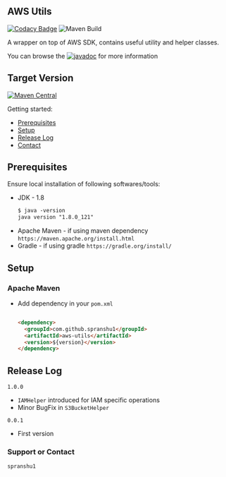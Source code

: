 ## AWS Utils
[![Codacy Badge](https://app.codacy.com/project/badge/Grade/4762c5e21ef54031ad97e8cc6deeec3f)](https://www.codacy.com/manual/pranshushrivastava20/aws-utils?utm_source=github.com&amp;utm_medium=referral&amp;utm_content=spranshu1/aws-utils&amp;utm_campaign=Badge_Grade) ![Maven Build](https://github.com/spranshu1/aws-utils/workflows/Maven%20Build/badge.svg?branch=master)

 A wrapper on top of AWS SDK, contains useful utility and helper classes. 
 
 You can browse the [![javadoc](https://javadoc.io/badge2/com.github.spranshu1/aws-utils/javadoc.svg)](https://javadoc.io/doc/com.github.spranshu1/aws-utils) for more information

## Target Version

[![Maven Central](https://img.shields.io/maven-central/v/com.github.spranshu1/aws-utils.svg?label=Maven%20Central)](https://search.maven.org/search?q=g:%22com.github.spranshu1%22%20AND%20a:%22aws-utils%22)

Getting started:

* [Prerequisites](#markdown-header-prerequisites)
* [Setup](#markdown-header-setup)
* [Release Log](#markdown-header-releaselog)
* [Contact](#markdown-header-authors)

## Prerequisites

Ensure local installation of following softwares/tools:

* JDK - 1.8
    ```markdown
    $ java -version
    java version "1.8.0_121"
    ```
* Apache Maven - if using maven dependency 
    ```https://maven.apache.org/install.html```
* Gradle - if using gradle
    ```https://gradle.org/install/```

## Setup

### Apache Maven

* Add dependency in your `pom.xml`

	```markdown
	
	<dependency>
      <groupId>com.github.spranshu1</groupId>
      <artifactId>aws-utils</artifactId>
      <version>${version}</version>
    </dependency>
	
	```

## Release Log

`1.0.0`

- `IAMHelper` introduced for IAM specific operations
- Minor BugFix in `S3BucketHelper`   
	
`0.0.1`

- First version	

### Support or Contact
```
spranshu1
```
